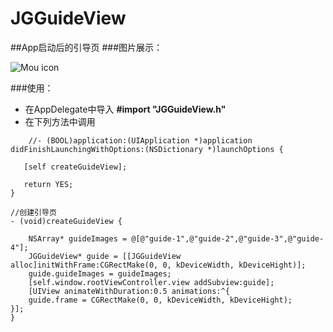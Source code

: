 # JGGuideView
##App启动后的引导页
###图片展示：

![Mou icon](https://github.com/mengzhihun6/JGGuideView/blob/master/Snip20160909_3.png)

###使用：

- 在AppDelegate中导入 **#import "JGGuideView.h"**
- 在下列方法中调用

```objc
	//- (BOOL)application:(UIApplication *)application didFinishLaunchingWithOptions:(NSDictionary *)launchOptions {

   [self createGuideView];
    
   return YES;
}

```

	//创建引导页
	- (void)createGuideView {
    
    	NSArray* guideImages = @[@"guide-1",@"guide-2",@"guide-3",@"guide-4"];
    	JGGuideView* guide = [[JGGuideView alloc]initWithFrame:CGRectMake(0, 0, kDeviceWidth, kDeviceHight)];
    	guide.guideImages = guideImages;
    	[self.window.rootViewController.view addSubview:guide];
    	[UIView animateWithDuration:0.5 animations:^{
        guide.frame = CGRectMake(0, 0, kDeviceWidth, kDeviceHight);
    }]; 
	}
	